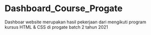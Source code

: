# Dashboard_Course_Progate

Dashboar website merupakan hasil pekerjaan dari mengikuti program kursus HTML & CSS di progate batch 2 tahun 2021
